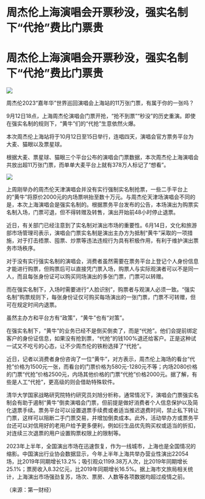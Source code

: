 # 周杰伦上海演唱会开票秒没，强实名制下“代抢”费比门票贵

# 周杰伦上海演唱会开票秒没，强实名制下“代抢”费比门票贵

![](https://inews.gtimg.com/om_bt/O5MWkSRRZ1IRLzRX9isgqMfNo4D5ZhNK0_DuEWF_LUdAAAA/1000)

周杰伦2023“嘉年华”世界巡回演唱会上海站的11万张门票，有属于你的一张吗？

9月12日18点，上海周杰伦演唱会门票开抢，“抢不到票”“秒没”的历史重演。即使在强实名制的规则下，“黄牛”们的“代抢”生意依然火爆。

本次周杰伦上海站将于10月12日至15日举行，连唱四天，演唱会官方票务平台为大麦、猫眼以及票星球。

根据大麦、票星球、猫眼三个平台公布的演唱会门票数据，本次周杰伦上海演唱会共放出超11万张门票，而单单大麦平台上就有378万人标记了“想看”。

![](https://inews.gtimg.com/om_bt/OiuitjXyLwtcrY5K5JS0JDi66B9NlBiUV-v80OCeFvGcMAA/1000)

上周刚举办的周杰伦天津演唱会并没有实行强制实名制抢票，一些二手平台上的“黄牛”将原价2000元的内场票哄抬至数十万元。与周杰伦天津场演唱会不同的是，本次上海演唱会是强实名制的。根据票务平台发布的公告，本场演出为购票实名制入场，门票可退，但不得转赠及转售，演出开始前48小时停止退票。

近日，有关部门已经注意到了实名制对演出市场的重要性。6月14日，文化和旅游部市场管理司表示，演唱会门票实名制是演出主办方为抵制“黄牛”采取的一项措施，对于打击捂票、囤票、炒票等违法违规行为具有积极作用，有利于维护演出票务市场秩序。

对于没有实行强实名制的演唱会，消费者虽然需要在票务平台上登记个人身份信息才能进行购票，但购票后可以直接凭门票入场，购票人与实际观演者可以不是同一人，而且每张身份证可以购买同场演出的多张门票，门票可以转赠。

而在强实名制下，入场时需要进行“人脸识别”，购票者与观演人必须一致。“强实名制”购票规则下，每张身份证仅可购买每场演出的一张门票，门票不可转赠，但可在规定时间内退票。

虽然主办方和平台方有“政策”，“黄牛”也有“对策”。

在强实名制下，“黄牛”的业务已经不是倒买倒卖了，而是“代抢”。他们会提前绑定客户的身份证信息，如果没有抢到票，“代抢”的钱100%退还给客户。正是这种试一试又不吃亏的心态，让不少周杰伦的铁粉选择了“代抢”。

近日，记者以消费者身份咨询了一位“黄牛”，对方表示，周杰伦上海场的看台“代抢”价格为1500元一张，而看台的门票价格为580元-1280元不等；内场2080价格的门票“代抢”价格2500元，内场其他价格的门票“代抢”价格2000元。据了解，有些是人工“代抢”，更高级的则会借助特殊软件。

清华大学国家战略研究院特约研究员刘旭分析称，通常情况下，演唱会门票强实名制会有助于遏制“黄牛”倒卖演唱会门票，但前提是做好消费者个人信息保护以及简化退票手续。票务平台可以设置退票手续费或者适当推迟退费时间，禁止私下转让门票，这样可以阻断二手门票交易，并增加倒卖成本。此外，活动举办方或票务平台还可以对信用好的老用户给予更多便利，例如衍生品优先购买权或适当的折扣，对连续三次退票的用户设置购票权限上的限制等。

2023年上半年，全国演出市场在迅速恢复，作为一线城市，上海也是全国情况的缩影。中国演出行业协会数据显示，今年上半年上海共举办营业性演出22054场，比2019年同期增长13.2%；吸引观众1199.38万人次，比2019年同期增长25.1%；票房收入8.32亿元，比2019年同期增长16.5%。据上海市文旅局相关统计，上海演出市场强劲复苏，场次、票房、人数等各项数据均超过疫情之前。

（来源：第一财经）

